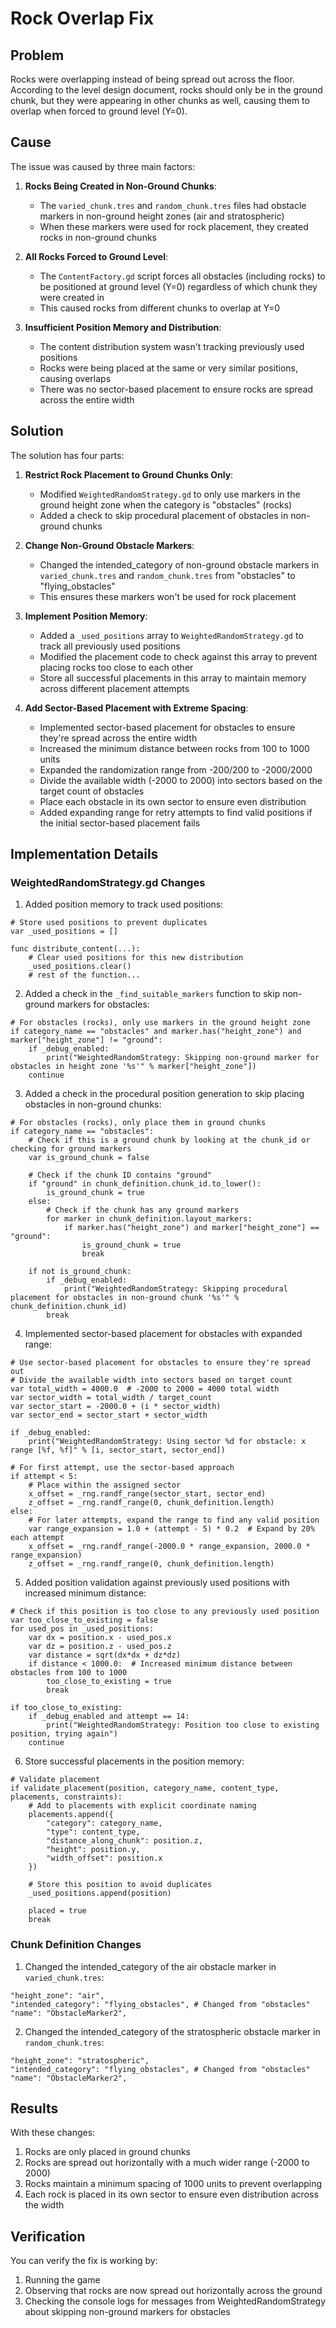 # Rock Overlap Fix

## Problem

Rocks were overlapping instead of being spread out across the floor. According to the level design document, rocks should only be in the ground chunk, but they were appearing in other chunks as well, causing them to overlap when forced to ground level (Y=0).

## Cause

The issue was caused by three main factors:

1. **Rocks Being Created in Non-Ground Chunks**: 
   - The `varied_chunk.tres` and `random_chunk.tres` files had obstacle markers in non-ground height zones (air and stratospheric)
   - When these markers were used for rock placement, they created rocks in non-ground chunks

2. **All Rocks Forced to Ground Level**: 
   - The `ContentFactory.gd` script forces all obstacles (including rocks) to be positioned at ground level (Y=0) regardless of which chunk they were created in
   - This caused rocks from different chunks to overlap at Y=0

3. **Insufficient Position Memory and Distribution**:
   - The content distribution system wasn't tracking previously used positions
   - Rocks were being placed at the same or very similar positions, causing overlaps
   - There was no sector-based placement to ensure rocks are spread across the entire width

## Solution

The solution has four parts:

1. **Restrict Rock Placement to Ground Chunks Only**:
   - Modified `WeightedRandomStrategy.gd` to only use markers in the ground height zone when the category is "obstacles" (rocks)
   - Added a check to skip procedural placement of obstacles in non-ground chunks

2. **Change Non-Ground Obstacle Markers**:
   - Changed the intended_category of non-ground obstacle markers in `varied_chunk.tres` and `random_chunk.tres` from "obstacles" to "flying_obstacles"
   - This ensures these markers won't be used for rock placement

3. **Implement Position Memory**:
   - Added a `_used_positions` array to `WeightedRandomStrategy.gd` to track all previously used positions
   - Modified the placement code to check against this array to prevent placing rocks too close to each other
   - Store all successful placements in this array to maintain memory across different placement attempts

4. **Add Sector-Based Placement with Extreme Spacing**:
   - Implemented sector-based placement for obstacles to ensure they're spread across the entire width
   - Increased the minimum distance between rocks from 100 to 1000 units
   - Expanded the randomization range from -200/200 to -2000/2000
   - Divide the available width (-2000 to 2000) into sectors based on the target count of obstacles
   - Place each obstacle in its own sector to ensure even distribution
   - Added expanding range for retry attempts to find valid positions if the initial sector-based placement fails

## Implementation Details

### WeightedRandomStrategy.gd Changes

1. Added position memory to track used positions:
```gdscript
# Store used positions to prevent duplicates
var _used_positions = []

func distribute_content(...):
    # Clear used positions for this new distribution
    _used_positions.clear()
    # rest of the function...
```

2. Added a check in the `_find_suitable_markers` function to skip non-ground markers for obstacles:
```gdscript
# For obstacles (rocks), only use markers in the ground height zone
if category_name == "obstacles" and marker.has("height_zone") and marker["height_zone"] != "ground":
    if _debug_enabled:
        print("WeightedRandomStrategy: Skipping non-ground marker for obstacles in height zone '%s'" % marker["height_zone"])
    continue
```

3. Added a check in the procedural position generation to skip placing obstacles in non-ground chunks:
```gdscript
# For obstacles (rocks), only place them in ground chunks
if category_name == "obstacles":
    # Check if this is a ground chunk by looking at the chunk_id or checking for ground markers
    var is_ground_chunk = false
    
    # Check if the chunk ID contains "ground"
    if "ground" in chunk_definition.chunk_id.to_lower():
        is_ground_chunk = true
    else:
        # Check if the chunk has any ground markers
        for marker in chunk_definition.layout_markers:
            if marker.has("height_zone") and marker["height_zone"] == "ground":
                is_ground_chunk = true
                break
    
    if not is_ground_chunk:
        if _debug_enabled:
            print("WeightedRandomStrategy: Skipping procedural placement for obstacles in non-ground chunk '%s'" % chunk_definition.chunk_id)
        break
```

4. Implemented sector-based placement for obstacles with expanded range:
```gdscript
# Use sector-based placement for obstacles to ensure they're spread out
# Divide the available width into sectors based on target count
var total_width = 4000.0  # -2000 to 2000 = 4000 total width
var sector_width = total_width / target_count
var sector_start = -2000.0 + (i * sector_width)
var sector_end = sector_start + sector_width

if _debug_enabled:
    print("WeightedRandomStrategy: Using sector %d for obstacle: x range [%f, %f]" % [i, sector_start, sector_end])

# For first attempt, use the sector-based approach
if attempt < 5:
    # Place within the assigned sector
    x_offset = _rng.randf_range(sector_start, sector_end)
    z_offset = _rng.randf_range(0, chunk_definition.length)
else:
    # For later attempts, expand the range to find any valid position
    var range_expansion = 1.0 + (attempt - 5) * 0.2  # Expand by 20% each attempt
    x_offset = _rng.randf_range(-2000.0 * range_expansion, 2000.0 * range_expansion)
    z_offset = _rng.randf_range(0, chunk_definition.length)
```

5. Added position validation against previously used positions with increased minimum distance:
```gdscript
# Check if this position is too close to any previously used position
var too_close_to_existing = false
for used_pos in _used_positions:
    var dx = position.x - used_pos.x
    var dz = position.z - used_pos.z
    var distance = sqrt(dx*dx + dz*dz)
    if distance < 1000.0:  # Increased minimum distance between obstacles from 100 to 1000
        too_close_to_existing = true
        break

if too_close_to_existing:
    if _debug_enabled and attempt == 14:
        print("WeightedRandomStrategy: Position too close to existing position, trying again")
    continue
```

6. Store successful placements in the position memory:
```gdscript
# Validate placement
if validate_placement(position, category_name, content_type, placements, constraints):
    # Add to placements with explicit coordinate naming
    placements.append({
        "category": category_name,
        "type": content_type,
        "distance_along_chunk": position.z,
        "height": position.y,
        "width_offset": position.x
    })
    
    # Store this position to avoid duplicates
    _used_positions.append(position)
    
    placed = true
    break
```

### Chunk Definition Changes

1. Changed the intended_category of the air obstacle marker in `varied_chunk.tres`:
```gdscript
"height_zone": "air",
"intended_category": "flying_obstacles", # Changed from "obstacles"
"name": "ObstacleMarker2",
```

2. Changed the intended_category of the stratospheric obstacle marker in `random_chunk.tres`:
```gdscript
"height_zone": "stratospheric",
"intended_category": "flying_obstacles", # Changed from "obstacles"
"name": "ObstacleMarker2",
```

## Results

With these changes:
1. Rocks are only placed in ground chunks
2. Rocks are spread out horizontally with a much wider range (-2000 to 2000)
3. Rocks maintain a minimum spacing of 1000 units to prevent overlapping
4. Each rock is placed in its own sector to ensure even distribution across the width

## Verification

You can verify the fix is working by:
1. Running the game
2. Observing that rocks are now spread out horizontally across the ground
3. Checking the console logs for messages from WeightedRandomStrategy about skipping non-ground markers for obstacles
